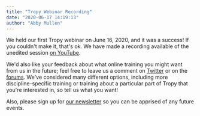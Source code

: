 ```yaml
---
title: "Tropy Webinar Recording"
date: "2020-06-17 14:19:13"
author: "Abby Mullen"
---
```


We held our first Tropy webinar on June 16, 2020, and it was a success! If you couldn't make it, that's ok. We have made a recording available of the unedited session [on YouTube](https://youtu.be/jWjP90EWHkQ).

We'd also like your feedback about what online training you might want from us in the future; feel free to leave us a comment on [Twitter](https://twitter.com/tropy) or on the [forums](https://forums.tropy.org/). We've considered many different options, including more discipline-specific training or training about a particular part of Tropy that you're interested in, so tell us what you want!

Also, please sign up for [our newsletter](https://buttondown.email/tropy) so you can be apprised of any future events.
